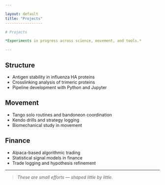 ```yaml
---

layout: default
title: "Projects"
-----------------

# Projects

*Experiments in progress across science, movement, and tools.*

---
```


## Structure

* Antigen stability in influenza HA proteins
* Crosslinking analysis of trimeric proteins
* Pipeline development with Python and Jupyter

## Movement

* Tango solo routines and bandoneon coordination
* Kendo drills and strategy logging
* Biomechanical study in movement

## Finance

* Alpaca-based algorithmic trading
* Statistical signal models in finance
* Trade logging and hypothesis refinement

---

> *These are small efforts — shaped little by little.*

